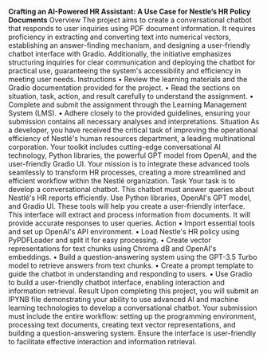 
**Crafting an AI-Powered HR Assistant: A Use Case for Nestle’s HR Policy Documents**
Overview
The project aims to create a conversational chatbot that responds to user inquiries using PDF document information. It requires proficiency in extracting and converting text into numerical vectors, establishing an answer-finding mechanism, and designing a user-friendly chatbot interface with Gradio. Additionally, the initiative emphasizes structuring inquiries for clear communication and deploying the chatbot for practical use, guaranteeing the system's accessibility and efficiency in meeting user needs.
Instructions
•
Review the learning materials and the Gradio documentation provided for the project.
•
Read the sections on situation, task, action, and result carefully to understand the assignment.
•
Complete and submit the assignment through the Learning Management System (LMS).
•
Adhere closely to the provided guidelines, ensuring your submission contains all necessary analyses and interpretations.
Situation
As a developer, you have received the critical task of improving the operational efficiency of Nestlé's human resources department, a leading multinational corporation. Your toolkit includes cutting-edge conversational AI technology, Python libraries, the powerful GPT model from OpenAI, and the user-friendly Gradio UI. Your mission is to integrate these advanced tools seamlessly to transform HR processes, creating a more streamlined and efficient workflow within the Nestlé organization.
Task
Your task is to develop a conversational chatbot. This chatbot must answer queries about Nestlé's HR reports efficiently. Use Python libraries, OpenAI's GPT model, and Gradio UI. These tools will help you create a user-friendly interface. This interface will extract and process information from documents. It will provide accurate responses to user queries.
Action
•
Import essential tools and set up OpenAI's API environment.
•
Load Nestle's HR policy using PyPDFLoader and split it for easy processing.
•
Create vector representations for text chunks using Chroma dB and OpenAI's embeddings.
•
Build a question-answering system using the GPT-3.5 Turbo model to retrieve answers from text chunks.
•
Create a prompt template to guide the chatbot in understanding and responding to users.
•
Use Gradio to build a user-friendly chatbot interface, enabling interaction and information retrieval.
Result
Upon completing this project, you will submit an IPYNB file demonstrating your ability to use advanced AI and machine learning technologies to develop a conversational chatbot. Your submission must include the entire workflow: setting up the programming environment, processing text documents, creating text vector representations, and building a question-answering system. Ensure the interface is user-friendly to facilitate effective interaction and information retrieval.
